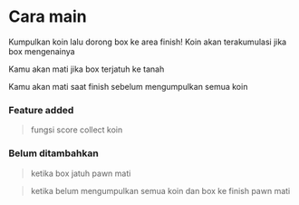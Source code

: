 # Cara main

Kumpulkan koin lalu dorong box ke area finish!
Koin akan terakumulasi jika box mengenainya

Kamu akan mati jika box terjatuh ke tanah

Kamu akan mati saat finish sebelum mengumpulkan semua koin

### Feature added
>fungsi score collect koin

### Belum ditambahkan
>ketika box jatuh pawn mati

>ketika belum mengumpulkan semua koin dan box ke finish pawn mati